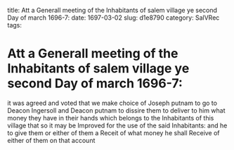 title: Att a Generall meeting of the Inhabitants of salem village ye second Day of march 1696-7:
date: 1697-03-02
slug: d1e8790
category: SalVRec
tags: 


<div markdown class="doc" id="d1e8790">


# Att a Generall meeting of the Inhabitants of salem village ye second Day of march 1696-7: 

it was agreed and voted that we make choice of Joseph putnam to go to Deacon Ingersoll and Deacon putnam to dissire them to deliver to him what money they have in their hands which belongs to the Inhabitants of this village that so it may be Improved for the use of the said Inhabitants: and he to give them or either of them a Receit of what money he shall Receive of either of them on that account
</div>